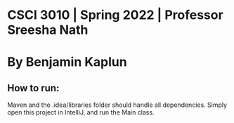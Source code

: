 # CSCI 3010 | Spring 2022 | Professor Sreesha Nath
# By Benjamin Kaplun

## How to run:

Maven and the .idea/libraries folder should handle all dependencies. Simply open this project in IntelliJ, and run the Main class.
